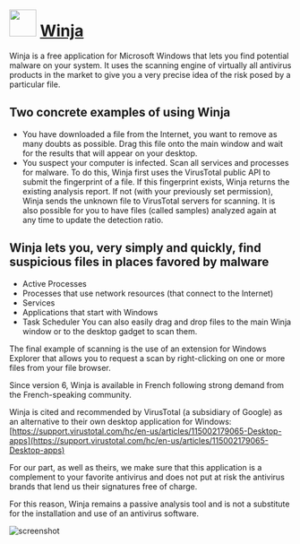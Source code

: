 ﻿# <img src="https://cdn.jsdelivr.net/gh/chtof/chocolatey-packages/automatic/winja/winja.png" width="48" height="48"/> [Winja](https://chocolatey.org/packages/winja)

Winja is a free application for Microsoft Windows that lets you find potential malware on your system. It uses the scanning engine of virtually all antivirus products in the market to give you a very precise idea of the risk posed by a particular file.

## Two concrete examples of using Winja
- You have downloaded a file from the Internet, you want to remove as many doubts as possible. Drag this file onto the main window and wait for the results that will appear on your desktop.
- You suspect your computer is infected. Scan all services and processes for malware.
To do this, Winja first uses the VirusTotal public API to submit the fingerprint of a file. If this fingerprint exists, Winja returns the existing analysis report. If not (with your previously set permission), Winja sends the unknown file to VirusTotal servers for scanning. It is also possible for you to have files (called samples) analyzed again at any time to update the detection ratio.

## Winja lets you, very simply and quickly, find suspicious files in places favored by malware
- Active Processes
- Processes that use network resources (that connect to the Internet)
- Services
- Applications that start with Windows
- Task Scheduler
You can also easily drag and drop files to the main Winja window or to the desktop gadget to scan them.

The final example of scanning is the use of an extension for Windows Explorer that allows you to request a scan by right-clicking on one or more files from your file browser.

Since version 6, Winja is available in French following strong demand from the French-speaking community.

Winja is cited and recommended by VirusTotal (a subsidiary of Google) as an alternative to their own desktop application for Windows: [https://support.virustotal.com/hc/en-us/articles/115002179065-Desktop-apps](https://support.virustotal.com/hc/en-us/articles/115002179065-Desktop-apps)

For our part, as well as theirs, we make sure that this application is a complement to your favorite antivirus and does not put at risk the antivirus brands that lend us their signatures free of charge.

For this reason, Winja remains a passive analysis tool and is not a substitute for the installation and use of an antivirus software.

![screenshot](https://cdn.jsdelivr.net/gh/chtof/chocolatey-packages/automatic/winja/screenshot.png)